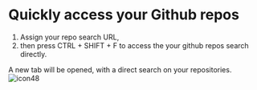 # Quickly access your Github repos

1. Assign your repo search URL,
2. then press CTRL + SHIFT + F to access the your github repos search directly.

A new tab will be opened, with a direct search on your repositories.
![icon48](https://github.com/capitanbarbosa/extension-github_quick_search/assets/65256527/888bb443-70f1-40a9-82de-1e1dbc8cc0a5)

